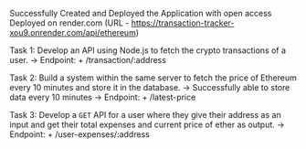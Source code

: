 Successfully Created and Deployed the Application with open access
Deployed on render.com (URL - https://transaction-tracker-xou9.onrender.com/api/ethereum)

Task 1: Develop an API using Node.js to fetch the crypto transactions of a user.
    -> Endpoint: + /transaction/:address

Task 2: Build a system within the same server to fetch the price of Ethereum every 10 minutes and store it in the database.
    -> Successfully able to store data every 10 minutes
    -> Endpoint: + /latest-price

Task 3: Develop a `GET` API for a user where they give their address as an input and get their total expenses and current price of ether as output.
    -> Endpoint: + /user-expenses/:address
